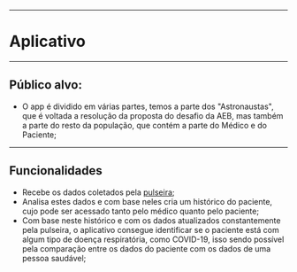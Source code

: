 ***
# Aplicativo
***
## Público alvo:
* O app é dividido em várias partes, temos a parte dos "Astronaustas", que é voltada a resolução da proposta do desafio da AEB, mas também a parte do resto da população, que contém a parte do Médico e do Paciente;
***
## Funcionalidades
* Recebe os dados coletados pela [pulseira](https://github.com/eduardo-ehsc/Hackathon-AEB/blob/master/Documentos/Pulseira.md);
* Analisa estes dados e com base neles cria um histórico do paciente, cujo pode ser acessado tanto pelo médico quanto pelo paciente;
* Com base neste histórico e com os dados atualizados constantemente pela pulseira, o aplicativo consegue identificar se o paciente está com algum tipo de doença respiratória, como COVID-19, isso sendo possível pela comparação entre os dados do paciente com os dados de uma pessoa saudável;

